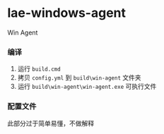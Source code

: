 # lae-windows-agent
Win Agent

### 编译
1. 运行 `build.cmd`
2. 拷贝 `config.yml` 到 `build\win-agent` 文件夹
3. 运行 `build\win-agent\win-agent.exe` 可执行文件

### 配置文件
此部分过于简单易懂，不做解释
